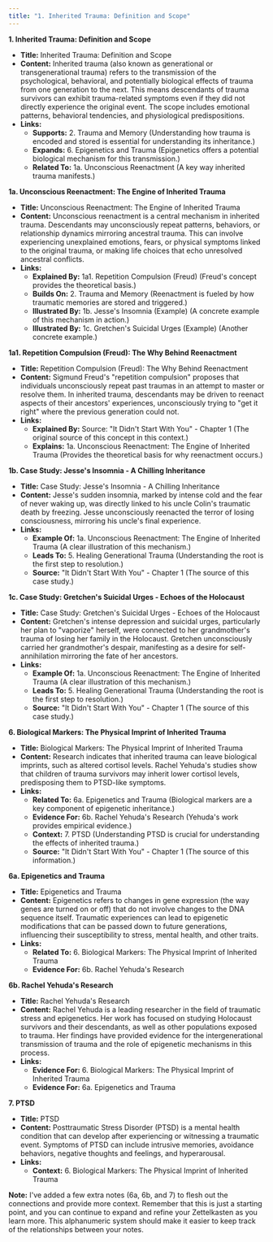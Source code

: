 ```yaml
---
title: "1. Inherited Trauma: Definition and Scope"
---
```


**1. Inherited Trauma: Definition and Scope**

- **Title:** Inherited Trauma: Definition and Scope
- **Content:** Inherited trauma (also known as generational or transgenerational trauma) refers to the transmission of the psychological, behavioral, and potentially biological effects of trauma from one generation to the next. This means descendants of trauma survivors can exhibit trauma-related symptoms even if they did not directly experience the original event. The scope includes emotional patterns, behavioral tendencies, and physiological predispositions.
- **Links:**
    - **Supports:** 2. Trauma and Memory (Understanding how trauma is encoded and stored is essential for understanding its inheritance.)
    - **Expands:** 6. Epigenetics and Trauma (Epigenetics offers a potential biological mechanism for this transmission.)
    - **Related To:** 1a. Unconscious Reenactment (A key way inherited trauma manifests.)

**1a. Unconscious Reenactment: The Engine of Inherited Trauma**

- **Title:** Unconscious Reenactment: The Engine of Inherited Trauma
- **Content:** Unconscious reenactment is a central mechanism in inherited trauma. Descendants may unconsciously repeat patterns, behaviors, or relationship dynamics mirroring ancestral trauma. This can involve experiencing unexplained emotions, fears, or physical symptoms linked to the original trauma, or making life choices that echo unresolved ancestral conflicts.
- **Links:**
    - **Explained By:** 1a1. Repetition Compulsion (Freud) (Freud's concept provides the theoretical basis.)
    - **Builds On:** 2. Trauma and Memory (Reenactment is fueled by how traumatic memories are stored and triggered.)
    - **Illustrated By:** 1b. Jesse's Insomnia (Example) (A concrete example of this mechanism in action.)
    - **Illustrated By:** 1c. Gretchen's Suicidal Urges (Example) (Another concrete example.)

**1a1. Repetition Compulsion (Freud): The Why Behind Reenactment**

- **Title:** Repetition Compulsion (Freud): The Why Behind Reenactment
- **Content:** Sigmund Freud's "repetition compulsion" proposes that individuals unconsciously repeat past traumas in an attempt to master or resolve them. In inherited trauma, descendants may be driven to reenact aspects of their ancestors' experiences, unconsciously trying to "get it right" where the previous generation could not.
- **Links:**
    - **Explained By:** Source: "It Didn't Start With You" - Chapter 1 (The original source of this concept in this context.)
    - **Explains:** 1a. Unconscious Reenactment: The Engine of Inherited Trauma (Provides the theoretical basis for why reenactment occurs.)

**1b. Case Study: Jesse's Insomnia - A Chilling Inheritance**

- **Title:** Case Study: Jesse's Insomnia - A Chilling Inheritance
- **Content:** Jesse's sudden insomnia, marked by intense cold and the fear of never waking up, was directly linked to his uncle Colin's traumatic death by freezing. Jesse unconsciously reenacted the terror of losing consciousness, mirroring his uncle's final experience.
- **Links:**
    - **Example Of:** 1a. Unconscious Reenactment: The Engine of Inherited Trauma (A clear illustration of this mechanism.)
    - **Leads To:** 5. Healing Generational Trauma (Understanding the root is the first step to resolution.)
    - **Source:** "It Didn't Start With You" - Chapter 1 (The source of this case study.)

**1c. Case Study: Gretchen's Suicidal Urges - Echoes of the Holocaust**

- **Title:** Case Study: Gretchen's Suicidal Urges - Echoes of the Holocaust
- **Content:** Gretchen's intense depression and suicidal urges, particularly her plan to "vaporize" herself, were connected to her grandmother's trauma of losing her family in the Holocaust. Gretchen unconsciously carried her grandmother's despair, manifesting as a desire for self-annihilation mirroring the fate of her ancestors.
- **Links:**
    - **Example Of:** 1a. Unconscious Reenactment: The Engine of Inherited Trauma (A clear illustration of this mechanism.)
    - **Leads To:** 5. Healing Generational Trauma (Understanding the root is the first step to resolution.)
    - **Source:** "It Didn't Start With You" - Chapter 1 (The source of this case study.)

**6. Biological Markers: The Physical Imprint of Inherited Trauma**

- **Title:** Biological Markers: The Physical Imprint of Inherited Trauma
- **Content:** Research indicates that inherited trauma can leave biological imprints, such as altered cortisol levels. Rachel Yehuda's studies show that children of trauma survivors may inherit lower cortisol levels, predisposing them to PTSD-like symptoms.
- **Links:**
    - **Related To:** 6a. Epigenetics and Trauma (Biological markers are a key component of epigenetic inheritance.)
    - **Evidence For:** 6b. Rachel Yehuda's Research (Yehuda's work provides empirical evidence.)
    - **Context:** 7. PTSD (Understanding PTSD is crucial for understanding the effects of inherited trauma.)
    - **Source:** "It Didn't Start With You" - Chapter 1 (The source of this information.)

**6a. Epigenetics and Trauma**

- **Title:** Epigenetics and Trauma
- **Content:** Epigenetics refers to changes in gene expression (the way genes are turned on or off) that do not involve changes to the DNA sequence itself. Traumatic experiences can lead to epigenetic modifications that can be passed down to future generations, influencing their susceptibility to stress, mental health, and other traits.
- **Links:**
    - **Related To:** 6. Biological Markers: The Physical Imprint of Inherited Trauma
    - **Evidence For:** 6b. Rachel Yehuda's Research

**6b. Rachel Yehuda's Research**

- **Title:** Rachel Yehuda's Research
- **Content:** Rachel Yehuda is a leading researcher in the field of traumatic stress and epigenetics. Her work has focused on studying Holocaust survivors and their descendants, as well as other populations exposed to trauma. Her findings have provided evidence for the intergenerational transmission of trauma and the role of epigenetic mechanisms in this process.
- **Links:**
    - **Evidence For:** 6. Biological Markers: The Physical Imprint of Inherited Trauma
    - **Evidence For:** 6a. Epigenetics and Trauma

**7. PTSD**

- **Title:** PTSD
- **Content:** Posttraumatic Stress Disorder (PTSD) is a mental health condition that can develop after experiencing or witnessing a traumatic event. Symptoms of PTSD can include intrusive memories, avoidance behaviors, negative thoughts and feelings, and hyperarousal.
- **Links:**
    - **Context:** 6. Biological Markers: The Physical Imprint of Inherited Trauma

**Note:** I've added a few extra notes (6a, 6b, and 7) to flesh out the connections and provide more context. Remember that this is just a starting point, and you can continue to expand and refine your Zettelkasten as you learn more. This alphanumeric system should make it easier to keep track of the relationships between your notes.